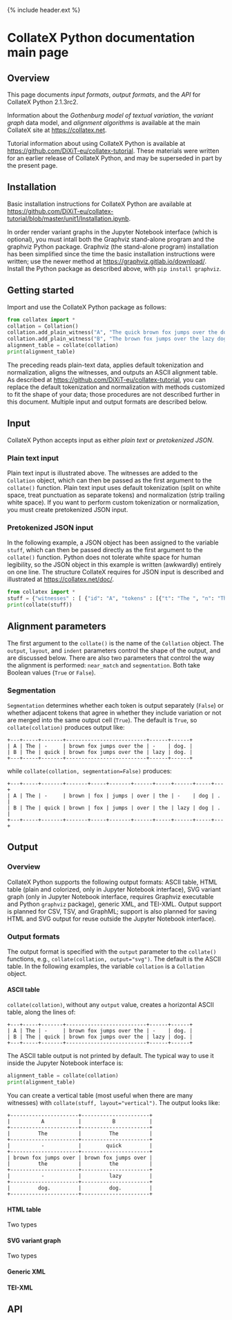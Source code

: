 {% include header.ext %}

# CollateX Python documentation main page

## Overview

This page documents _input formats_, _output formats_, and the _API_ for CollateX Python 2.1.3rc2. 

Information about the _Gothenburg model of textual variation_, the _variant graph_ data model, and _alignment algorithms_ is available at the main CollateX site at <https://collatex.net>.

Tutorial information about using CollateX Python is available at <https://github.com/DiXiT-eu/collatex-tutorial>. These materials were written for an earlier release of CollateX Python, and may be superseded in part by the present page.

## Installation

Basic installation instructions for CollateX Python are available at <https://github.com/DiXiT-eu/collatex-tutorial/blob/master/unit1/Installation.ipynb>. 

In order render variant graphs in the Jupyter Notebook interface (which is optional), you must intall both the Graphviz stand-alone program and the graphviz Python package. Graphviz (the stand-alone program) installation has been simplified since the time the basic installation instructions were written; use the newer method at <https://graphviz.gitlab.io/download/>. Install the Python package as described above, with `pip install graphviz`.

## Getting started

Import and use the CollateX Python package as follows:

```python
from collatex import *
collation = Collation()
collation.add_plain_witness("A", "The quick brown fox jumps over the dog.")
collation.add_plain_witness("B", "The brown fox jumps over the lazy dog.")
alignment_table = collate(collation)
print(alignment_table)
```

The preceding reads plain-text data, applies default tokenization and normalization, aligns the witnesses, and outputs an ASCII alignment table. As described at <https://github.com/DiXiT-eu/collatex-tutorial>, you can replace the default tokenization and normalization with methods customized to fit the shape of your data; those procedures are not described further in this document. Multiple input and output formats are described below.

## Input 

CollateX Python accepts input as either _plain text_ or _pretokenized JSON_.

### Plain text input

Plain text input is illustrated above. The witnesses are added to the `Collation` object, which can then be passed as the first argument to the `collate()` function. Plain text input uses default tokenization (split on white space, treat punctuation as separate tokens) and normalization (strip trailing white space). If you want to perform custom tokenization or normalization, you must create pretokenized JSON input.

### Pretokenized JSON input

In the following example, a JSON object has been assigned to the variable `stuff`, which can then be passed directly as the first argument to the `collate()` function. Python does not tolerate white space for human legibility, so the JSON object in this example is written (awkwardly) entirely on one line. The structure CollateX requires for JSON input is described and illustrated at <https://collatex.net/doc/>.

```python
from collatex import *
stuff = {"witnesses" : [ {"id": "A", "tokens" : [{"t": "The ", "n": "The"}, {"t": "brown ", "n": "brown"}, {"t": "fox ", "n": "fox"}, {"t": "jumps ", "n": "jumps"}, {"t": "over ", "n": "over"}, {"t": "the ", "n": "the"}, {"t": "dog", "n": "dog"}, {"t": ".", "n": "."}]},  {"id" : "B", "tokens" : [{"t": "The ", "n": "The"}, {"t": "quick ", "n" :"quick"}, {"t": "brown ", "n": "brown"}, {"t": "fox ", "n": "fox"}, {"t": "jumps ", "n" :"jumps"}, {"t": "over ", "n": "over"}, {"t": "the ", "n": "the"}, {"t": "lazy ", "n": "lazy"}, {"t": "dog", "n": "dog"}, {"t": ".", "n": "."}]}]}
print(collate(stuff))
```

## Alignment parameters

The first argument to the `collate()` is the name of the `Collation` object. The `output`, `layout`, and `indent` parameters control the shape of the output, and are discussed below. There are also two parameters that control the way the alignment is performed: `near_match` and `segmentation`. Both take Boolean values (`True` or `False`).

### Segmentation

`Segmentation` determines whether each token is output separately (`False`) or whether adjacent tokens that agree in whether they include variation or not are merged into the same output cell (`True`). The default is `True`, so `collate(collation)` produces output like:

```
+---+-----+-------+--------------------------+------+------+
| A | The | -     | brown fox jumps over the | -    | dog. |
| B | The | quick | brown fox jumps over the | lazy | dog. |
+---+-----+-------+--------------------------+------+------+
```

while `collate(collation, segmentation=False)` produces:

```
+---+-----+-------+-------+-----+-------+------+-----+------+-----+---+
| A | The | -     | brown | fox | jumps | over | the | -    | dog | . |
| B | The | quick | brown | fox | jumps | over | the | lazy | dog | . |
+---+-----+-------+-------+-----+-------+------+-----+------+-----+---+
```

## Output

### Overview

CollateX Python supports the following output formats: ASCII table, HTML table (plain and colorized, only in Jupyter Notebook interface), SVG variant graph (only in Jupyter Notebook interface, requires Graphviz executable and Python `graphviz` package), generic XML, and TEI-XML. Output support is planned for CSV, TSV, and GraphML; support is also planned for saving HTML and SVG output for reuse outside the Jupyter Notebook interface).

### Output formats

The output format is specified with the `output` parameter to the `collate()` functions, e.g., `collate(collation, output="svg")`. The default is the ASCII table. In the following examples, the variable `collation` is a `Collation` object.

#### ASCII table

`collate(collation)`, without any `output` value, creates a horizontal ASCII table, along the lines of:

```
+---+-----+-------+--------------------------+------+------+
| A | The | -     | brown fox jumps over the | -    | dog. |
| B | The | quick | brown fox jumps over the | lazy | dog. |
+---+-----+-------+--------------------------+------+------+
```

The ASCII table output is not printed by default. The typical way to use it inside the Jupyter Notebook interface is:

```python
alignment_table = collate(collation)
print(alignment_table)
```

You can create a vertical table (most useful when there are many witnesses) with `collate(stuff, layout="vertical")`. The output looks like:

```
+----------------------+----------------------+
|          A           |          B           |
+----------------------+----------------------+
|         The          |         The          |
+----------------------+----------------------+
|          -           |        quick         |
+----------------------+----------------------+
| brown fox jumps over | brown fox jumps over |
|         the          |         the          |
+----------------------+----------------------+
|          -           |         lazy         |
+----------------------+----------------------+
|         dog.         |         dog.         |
+----------------------+----------------------+
```

#### HTML table

Two types

#### SVG variant graph

Two types

#### Generic XML

#### TEI-XML

## API